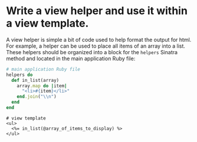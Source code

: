 # Write a view helper and use it within a view template.

A view helper is simple a bit of code used to help format the output for html. For example, a helper can be used to place all items of an array into a list. These helpers should be organized into a block for the `helpers` Sinatra method and located in the main application Ruby file:

```ruby
# main application Ruby file
helpers do
  def in_list(array)
    array.map do |item|
      "<li>#{item}</li>"
    end.join("\\n")
  end
end
```

```erb
# view template
<ul>
  <%= in_list(@array_of_items_to_display) %>
</ul>
```